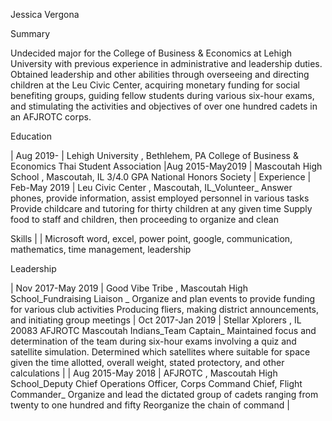 Jessica Vergona

Summary

Undecided major for the College of Business & Economics at Lehigh University with previous experience in administrative and leadership duties. Obtained leadership and other abilities through overseeing and directing children at the Leu Civic Center, acquiring monetary funding for social benefiting groups, guiding fellow students during various six-hour exams, and stimulating the activities and objectives of over one hundred cadets in an AFJROTC corps.

Education

| Aug 2019- | Lehigh University , Bethlehem, PA
College of Business & Economics
Thai Student Association 
|Aug 2015-May2019 | Mascoutah High School , Mascoutah, IL
3/4.0 GPA
National Honors Society |
Experience
| Feb-May 2019 | Leu Civic Center , Mascoutah, IL_Volunteer_
Answer phones, provide information, assist employed personnel in various tasks
Provide childcare and tutoring for thirty children at any given time
Supply food to staff and children, then proceeding to organize and clean 

Skills
| |
Microsoft word, excel, power point, google, communication, mathematics, time management, leadership 

Leadership

| Nov 2017-May 2019 | Good Vibe Tribe , Mascoutah High School_Fundraising Liaison _
Organize and plan events to provide funding for various club activities
Producing fliers, making district announcements, and initiating group meetings 
| Oct 2017-Jan 2019 | Stellar Xplorers , IL 20083 AFJROTC Mascoutah Indians_Team Captain_
Maintained focus and determination of the team during six-hour exams involving a quiz and satellite simulation.
Determined which satellites where suitable for space given the time allotted, overall weight, stated protectory, and other calculations | | Aug 2015-May 2018 | AFJROTC , Mascoutah High School_Deputy Chief Operations Officer, Corps Command Chief, Flight Commander_
Organize and lead the dictated group of cadets ranging from twenty to one hundred and fifty
Reorganize the chain of command |
